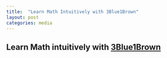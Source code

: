 ```yaml
---
title:  "Learn Math Intuitively with 3Blue1Brown"
layout: post
categories: media
---
```


## Learn Math intuitively with [3Blue1Brown](https://www.3blue1brown.com/)
